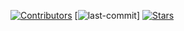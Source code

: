 <div id="top"></div>


[![Contributors][contributors-shield]][contributors-url]
[![last-commit][last-commit-shield]]
[![Stars][stars-shield]][stars-url]




<!-- REFRENCE LINK ON TOP -->
[contributors-shield]: https://img.shields.io/github/contributors/arif-pandu/DaVinci-Cryptex-Game?logoColor=blue&style=for-the-badge
[contributors-url]: https://github.com/arif-pandu/DaVinci-Cryptex-Game/graphs/contributors

[last-commit-shield]: https://img.shields.io/github/last-commit/arif-pandu/DaVinci-Cryptex-Game?style=for-the-badge

[stars-shield]: https://img.shields.io/github/stars/arif-pandu/DaVinci-Cryptex-Game?style=for-the-badge
[stars-url]: https://github.com/arif-pandu/DaVinci-Cryptex-Game/stargazers
